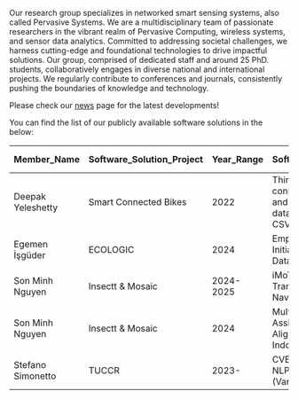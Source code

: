 Our research group specializes in networked smart sensing systems, also called Pervasive Systems. We are a multidisciplinary team of passionate researchers in the vibrant realm of Pervasive Computing, wireless systems, and sensor data analytics. Committed to addressing societal challenges, we harness cutting-edge and foundational technologies to drive impactful solutions. Our group, comprised of dedicated staff and around 25 PhD. students, collaboratively engages in diverse national and international projects. We regularly contribute to conferences and  journals, consistently pushing the boundaries of knowledge and technology.

Please check our [news](https://www.utwente.nl/en/eemcs/ps/news/) page for the latest developments!

You can find the list of our publicly available software solutions in the below:

| Member_Name       | Software_Solution_Project   | Year_Range   | Software_Solution_Description                                                                                                 | Programming_Technologies_Used_Dash_Separated   | Public-Private   | Link                                                    |
|:------------------|:----------------------------|:-------------|:------------------------------------------------------------------------------------------------------------------------------|:-----------------------------------------------|:-----------------|:--------------------------------------------------------|
| Deepak Yeleshetty | Smart Connected Bikes       | 2022         | ThingySense-An app that connects with Nordic Thingy:52 and saves the Motion sensor data along with GPS location as CSV files. | Java                                           | Public           | https://github.com/dyeleshetty/ThingySense              |
| Egemen İşgüder    | ECOLOGIC                    | 2024         | Empatica Embrace Plus Initialization and How To Obtain Data Code Tutorial                                                     | Python-BashScript                              | Public           | https://github.com/Egosis/EmpaticaEmbracePlusInitialize |
| Son Minh Nguyen   | Insectt & Mosaic            | 2024-2025    | iMoT: Inertial Motion Transformer for Indoor Navigation                                                                       | Python                                         | Public           | https://github.com/Minh-Son-Nguyen/iMoT                 |
| Son Minh Nguyen   | Insectt & Mosaic            | 2024         | Multi-Surrogate-Teacher Assistance for Representation Alignment in Fingerprint-based Indoor Localization                      | Python, Android                                | Public           | https://github.com/Minh-Son-Nguyen/RSS_TL               |
| Stefano Simonetto | TUCCR                       | 2023-        | CVE to CWE translation through NLP and ML Applications (Various repos in Github)                                              | Python                                         | Public           | https://github.com/stefanosimonetto?tab=repositories    |
